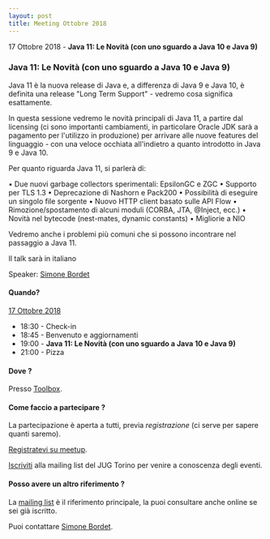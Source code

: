 ```yaml
---
layout: post
title: Meeting Ottobre 2018
---
```


17 Ottobre 2018 - **Java 11: Le Novità (con uno sguardo a Java 10 e Java 9)**

### Java 11: Le Novità (con uno sguardo a Java 10 e Java 9)

Java 11 è la nuova release di Java e, a differenza di Java 9 e Java 10, è definita 
una release "Long Term Support" - vedremo cosa significa esattamente.

In questa sessione vedremo le novità principali di Java 11, a partire dal licensing 
(ci sono importanti cambiamenti, in particolare Oracle JDK sarà a pagamento per 
l'utilizzo in produzione) per arrivare alle nuove features del linguaggio - con 
una veloce occhiata all'indietro a quanto introdotto in Java 9 e Java 10.

Per quanto riguarda Java 11, si parlerà di:

• Due nuovi garbage collectors sperimentali: EpsilonGC e ZGC
• Supporto per TLS 1.3
• Deprecazione di Nashorn e Pack200
• Possibilità di eseguire un singolo file sorgente
• Nuovo HTTP client basato sulle API Flow
• Rimozione/spostamento di alcuni moduli (CORBA, JTA, @Inject, ecc.)
• Novità nel bytecode (nest-mates, dynamic constants)
• Migliorie a NIO

Vedremo anche i problemi più comuni che si possono incontrare nel passaggio a Java 11.

Il talk sarà in italiano

Speaker: [Simone Bordet](/people/simonebordet)

#### Quando?

<u>17 Ottobre 2018</u>

* 18:30 - Check-in
* 18:45 - Benvenuto e aggiornamenti
* 19:00 - **Java 11: Le Novità (con uno sguardo a Java 10 e Java 9)**
* 21:00 - Pizza

#### Dove ?

Presso [Toolbox](/places/toolbox/).

#### Come faccio a partecipare ?

La partecipazione è aperta a tutti, previa *registrazione* (ci serve per sapere quanti saremo).

[Registratevi su meetup](https://www.meetup.com/JUGTorino/events/255367169/).

[Iscriviti](/subscribe/) alla mailing list del JUG Torino per venire a conoscenza degli eventi.

#### Posso avere un altro riferimento ?

La [mailing list](https://groups.yahoo.com/groups/it-torino-java-jug) è il riferimento principale,
la puoi consultare anche online se sei già iscritto.

Puoi contattare [Simone Bordet](/people/simonebordet).
